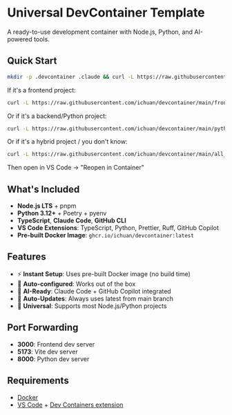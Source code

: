 # Universal DevContainer Template

A ready-to-use development container with Node.js, Python, and AI-powered tools.

## Quick Start

```bash
mkdir -p .devcontainer .claude && curl -L https://raw.githubusercontent.com/ichuan/devcontainer/main/.devcontainer/devcontainer.json -o .devcontainer/devcontainer.json
```

If it's a frontend project:

```bash
curl -L https://raw.githubusercontent.com/ichuan/devcontainer/main/frontend_CLAUDE.md -o .claude/CLAUDE.md
```

Or if it's a backend/Python project:

```bash
curl -L https://raw.githubusercontent.com/ichuan/devcontainer/main/python_CLAUDE.md -o .claude/CLAUDE.md
```

Or if it's a hybrid project / you don't know:

```bash
curl -L https://raw.githubusercontent.com/ichuan/devcontainer/main/all_CLAUDE.md -o .claude/CLAUDE.md
```

Then open in VS Code → "Reopen in Container"

## What's Included

- **Node.js LTS** + pnpm
- **Python 3.12+** + Poetry + pyenv
- **TypeScript**, **Claude Code**, **GitHub CLI**
- **VS Code Extensions**: TypeScript, Python, Prettier, Ruff, GitHub Copilot
- **Pre-built Docker Image**: `ghcr.io/ichuan/devcontainer:latest`

## Features

- ⚡ **Instant Setup**: Uses pre-built Docker image (no build time)
- 🔧 **Auto-configured**: Works out of the box
- 🤖 **AI-Ready**: Claude Code + GitHub Copilot integrated
- 🔄 **Auto-Updates**: Always uses latest from main branch
- 🚀 **Universal**: Supports most Node.js/Python projects

## Port Forwarding
- **3000**: Frontend dev server
- **5173**: Vite dev server
- **8000**: Python dev server

## Requirements

- [Docker](https://www.docker.com/get-started)
- [VS Code](https://code.visualstudio.com/) + [Dev Containers extension](https://marketplace.visualstudio.com/items?itemName=ms-vscode-remote.remote-containers)
